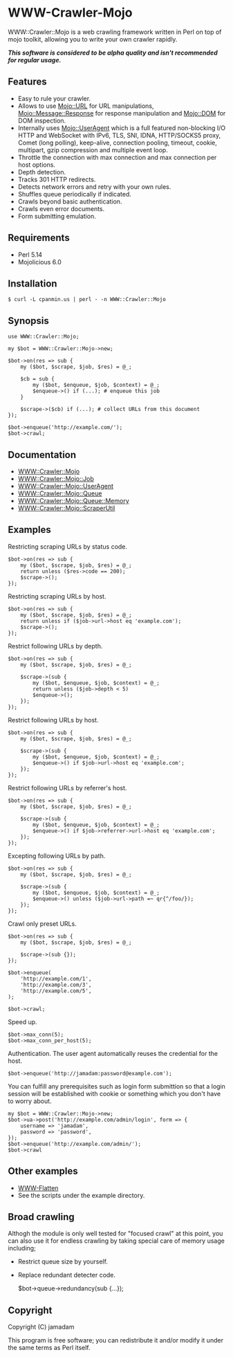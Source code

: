 # WWW-Crawler-Mojo

WWW::Crawler::Mojo is a web crawling framework written in Perl on top of mojo toolkit, allowing you to write your own crawler rapidly. 

***This software is considered to be alpha quality and isn't recommended for regular usage.***

## Features

* Easy to rule your crawler.
* Allows to use [Mojo::URL] for URL manipulations, [Mojo::Message::Response] for response manipulation and [Mojo::DOM] for DOM inspection.
* Internally uses [Mojo::UserAgent] which is a full featured non-blocking I/O HTTP and WebSocket with IPv6, TLS, SNI, IDNA, HTTP/SOCKS5 proxy, Comet (long polling), keep-alive, connection pooling, timeout, cookie, multipart, gzip compression and multiple event loop.
* Throttle the connection with max connection and max connection per host options.
* Depth detection.
* Tracks 301 HTTP redirects.
* Detects network errors and retry with your own rules.
* Shuffles queue periodically if indicated.
* Crawls beyond basic authentication.
* Crawls even error documents.
* Form submitting emulation.

[Mojo::URL]:http://mojolicio.us/perldoc/Mojo/URL
[Mojo::DOM]:http://mojolicio.us/perldoc/Mojo/DOM
[Mojo::Message::Response]:http://mojolicio.us/perldoc/Mojo/Message/Response
[Mojo::UserAgent]:http://mojolicio.us/perldoc/Mojo/UserAgent

## Requirements

* Perl 5.14
* Mojolicious 6.0

## Installation

    $ curl -L cpanmin.us | perl - -n WWW::Crawler::Mojo

## Synopsis

    use WWW::Crawler::Mojo;
    
    my $bot = WWW::Crawler::Mojo->new;
    
    $bot->on(res => sub {
        my ($bot, $scrape, $job, $res) = @_;

        $cb = sub {
            my ($bot, $enqueue, $job, $context) = @_;
            $enqueue->() if (...); # enqueue this job
        }
        
        $scrape->($cb) if (...); # collect URLs from this document
    });
    
    $bot->enqueue('http://example.com/');
    $bot->crawl;

## Documentation

* [WWW::Crawler::Mojo](http://search.cpan.org/perldoc?WWW%3A%3ACrawler%3A%3AMojo)
* [WWW::Crawler::Mojo::Job](http://search.cpan.org/perldoc?WWW%3A%3ACrawler%3A%3AMojo%3A%3AJob)
* [WWW::Crawler::Mojo::UserAgent](http://search.cpan.org/perldoc?WWW%3A%3ACrawler%3A%3AMojo%3A%3AUserAgent)
* [WWW::Crawler::Mojo::Queue](http://search.cpan.org/perldoc?WWW%3A%3ACrawler%3A%3AMojo%3A%3AQueue)
* [WWW::Crawler::Mojo::Queue::Memory](http://search.cpan.org/perldoc?WWW%3A%3ACrawler%3A%3AMojo%3A%3AQueue%3AMemory)
* [WWW::Crawler::Mojo::ScraperUtil](http://search.cpan.org/perldoc?WWW%3A%3ACrawler%3A%3AMojo%3A%3AScraperUtil)

## Examples

Restricting scraping URLs by status code.

    $bot->on(res => sub {
        my ($bot, $scrape, $job, $res) = @_;
        return unless ($res->code == 200);
        $scrape->();
    });

Restricting scraping URLs by host.

    $bot->on(res => sub {
        my ($bot, $scrape, $job, $res) = @_;
        return unless if ($job->url->host eq 'example.com');
        $scrape->();
    });

Restrict following URLs by depth.

    $bot->on(res => sub {
        my ($bot, $scrape, $job, $res) = @_;
        
        $scrape->(sub {
            my ($bot, $enqueue, $job, $context) = @_;
            return unless ($job->depth < 5)
            $enqueue->();
        });
    });

Restrict following URLs by host.

    $bot->on(res => sub {
        my ($bot, $scrape, $job, $res) = @_;
        
        $scrape->(sub {
            my ($bot, $enqueue, $job, $context) = @_;
            $enqueue->() if $job->url->host eq 'example.com';
        });
    });

Restrict following URLs by referrer's host.

    $bot->on(res => sub {
        my ($bot, $scrape, $job, $res) = @_;
        
        $scrape->(sub {
            my ($bot, $enqueue, $job, $context) = @_;
            $enqueue->() if $job->referrer->url->host eq 'example.com';
        });
    });

Excepting following URLs by path.

    $bot->on(res => sub {
        my ($bot, $scrape, $job, $res) = @_;
        
        $scrape->(sub {
            my ($bot, $enqueue, $job, $context) = @_;
            $enqueue->() unless ($job->url->path =~ qr{^/foo/});
        });
    });

Crawl only preset URLs.

    $bot->on(res => sub {
        my ($bot, $scrape, $job, $res) = @_;
        
        $scrape->(sub {});
    });
	
	$bot->enqueue(
    	'http://example.com/1',
    	'http://example.com/3',
    	'http://example.com/5',
    );
	
	$bot->crawl;

Speed up.

    $bot->max_conn(5);
    $bot->max_conn_per_host(5);

Authentication. The user agent automatically reuses the credential for the host.

    $bot->enqueue('http://jamadam:password@example.com');

You can fulfill any prerequisites such as login form submittion so that a login session will be established with cookie or something which you don't have to worry about.

    my $bot = WWW::Crawler::Mojo->new;
    $bot->ua->post('http://example.com/admin/login', form => {
        username => 'jamadam',
        password => 'password',
    });
    $bot->enqueue('http://example.com/admin/');
    $bot->crawl

## Other examples

* [WWW-Flatten](https://github.com/jamadam/WWW-Flatten)
* See the scripts under the example directory.

## Broad crawling

Althogh the module is only well tested for "focused crawl" at this point,
you can also use it for endless crawling by taking special care of memory usage including;

* Restrict queue size by yourself.
* Replace redundant detecter code.

	$bot->queue->redundancy(sub {...});

## Copyright

Copyright (C) jamadam

This program is free software; you can redistribute it and/or
modify it under the same terms as Perl itself.

